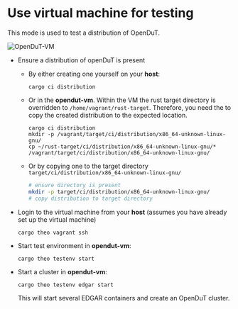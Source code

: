 # Use virtual machine for testing

This mode is used to test a distribution of OpenDuT. 

![OpenDuT-VM](..%2F..%2F..%2F..%2Fresources%2Fdiagrams%2Fopendut-vm-user.drawio.svg)


* Ensure a distribution of openDuT is present
    * By either creating one yourself on your **host**:
      ```shell
      cargo ci distribution
      ```
    * Or in the **opendut-vm**. 
      Within the VM the rust target directory is overridden to `/home/vagrant/rust-target`.
      Therefore, you need the to copy the created distribution to the expected location.
        ```shell
        cargo ci distribution
        mkdir -p /vagrant/target/ci/distribution/x86_64-unknown-linux-gnu/
        cp ~/rust-target/ci/distribution/x86_64-unknown-linux-gnu/* /vagrant/target/ci/distribution/x86_64-unknown-linux-gnu/
        ```
    * Or by copying one to the target directory `target/ci/distribution/x86_64-unknown-linux-gnu/`
      ```sh
      # ensure directory is present
      mkdir -p target/ci/distribution/x86_64-unknown-linux-gnu/
      # copy distribution to target directory
      ```

* Login to the virtual machine from your **host** (assumes you have already set up the virtual machine)
  ```shell
  cargo theo vagrant ssh
  ```

* Start test environment in **opendut-vm**:
  ```shell
  cargo theo testenv start
  ```

* Start a cluster in **opendut-vm**:
  ```shell
  cargo theo testenv edgar start
  ```
  This will start several EDGAR containers and create an OpenDuT cluster. 
